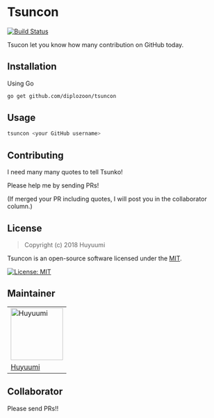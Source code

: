 # Tsuncon

[![Build Status](https://travis-ci.org/diplozoon/tsuncon.svg?branch=master)](https://travis-ci.org/diplozoon/tsuncon)

Tsucon let you know how many contribution on GitHub today.

## Installation

Using Go

```bash
go get github.com/diplozoon/tsuncon
```

## Usage

```bash
tsuncon <your GitHub username>
```

## Contributing

I need many many quotes to tell Tsunko!

Please help me by sending PRs!

(If merged your PR including quotes, I will post you in the collaborator column.)

## License

> Copyright (c) 2018 Huyuumi

Tsuncon is an open-source software licensed under the [MIT](https://github.com/diplozoon/tsuncon/blob/master/LICENSE).

[![License: MIT](https://img.shields.io/badge/License-MIT-yellow.svg)](https://opensource.org/licenses/MIT)

## Maintainer

<table><tr>
<td><img src="https://github.com/diplozoon.png?size=120" alt="Huyuumi" width="120" height="120"></td>
</tr><tr>
<td><a href="https://neet.club">Huyuumi</a></td>
</tr></table>

## Collaborator

Please send PRs!!
